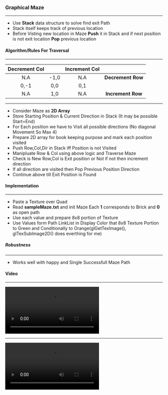 ### Graphical Maze
----
* Use **Stack** data structure to solve find exit Path
* Stack itself keeps track of previous location
* Before Visting new location in Maze **Push** it in Stack and if next position is not exit location **Pop** previous location

#### Algorithm/Rules For Traversal
---

|Decrement Col| |Increment Col| |
|:-------:|:---:|:--------:|:-------:|
|N.A|-1,0 |N.A|**Decrement Row**|
|0,-1|0,0 |0,1| |
|N.A|1,0 |N.A|**Increment Row**|

---

* Consider Maze as **2D Array** 
* Store Starting Position & Current Direction in Stack (It may be possible Start=End)
* For Each position we have to Visit all possible directions (No diagonal Movement So Max 4)
* Prepare 2D array for book keeping purpose and mark each position visited
* Push Row,Col,Dir in Stack iff Position is not Visited
* Manipluate Row & Col using above logic and Traverse Maze
* Check is New Row,Col is Exit position or Not if not then increment direction
* If all direction are visited then Pop Previous Position Direction
* Continue above till Exit Position is Found

#### Implementation
---
* Paste a Texture over Quad
* Read **sampleMaze.txt** and init Maze Each **1** corresponds to Brick and **0** as open path
* Use each value and prepare 8x8 portion of Texture
* Use Values form Path LinkList in Display Color that 8x8 Texture Portion to Green and Conditionally to Orange(glGetTexImage(), glTexSubImage2D() does everthing for me)

##### Robustness
---
* Works well with happy and Single Successfull Maze Path

#### Video
---
![video](file1.mp4)

---

![video](file.mp4)